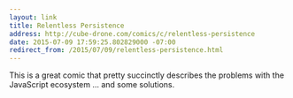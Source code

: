 ```yaml
---
layout: link
title: Relentless Persistence
address: http://cube-drone.com/comics/c/relentless-persistence
date: 2015-07-09 17:59:25.802829000 -07:00
redirect_from: /2015/07/09/relentless-persistence.html
---
```


This is a great comic that pretty succinctly describes the problems with the JavaScript ecosystem ... and some solutions.
